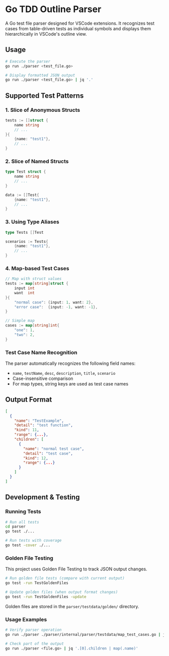 # Go TDD Outline Parser

A Go test file parser designed for VSCode extensions. It recognizes test cases from table-driven tests as individual symbols and displays them hierarchically in VSCode's outline view.

## Usage

```bash
# Execute the parser
go run ./parser <test_file.go>

# Display formatted JSON output
go run ./parser <test_file.go> | jq '.'
```

## Supported Test Patterns

### 1. Slice of Anonymous Structs
```go
tests := []struct {
    name string
    // ...
}{
    {name: "test1"},
    // ...
}
```

### 2. Slice of Named Structs
```go
type Test struct {
    name string
    // ...
}

data := []Test{
    {name: "test1"},
    // ...
}
```

### 3. Using Type Aliases
```go
type Tests []Test

scenarios := Tests{
    {name: "test1"},
    // ...
}
```

### 4. Map-based Test Cases
```go
// Map with struct values
tests := map[string]struct {
    input int
    want  int
}{
    "normal case": {input: 1, want: 2},
    "error case":  {input: -1, want: -1},
}

// Simple map
cases := map[string]int{
    "one": 1,
    "two": 2,
}
```

### Test Case Name Recognition

The parser automatically recognizes the following field names:
- `name`, `testName`, `desc`, `description`, `title`, `scenario`
- Case-insensitive comparison
- For map types, string keys are used as test case names

## Output Format

```json
[
  {
    "name": "TestExample",
    "detail": "test function",
    "kind": 11,
    "range": {...},
    "children": [
      {
        "name": "normal test case",
        "detail": "test case",
        "kind": 12,
        "range": {...}
      }
    ]
  }
]
```

## Development & Testing

### Running Tests

```bash
# Run all tests
cd parser
go test ./...

# Run tests with coverage
go test -cover ./...
```

### Golden File Testing

This project uses Golden File Testing to track JSON output changes.

```bash
# Run golden file tests (compare with current output)
go test -run TestGoldenFiles

# Update golden files (when output format changes)
go test -run TestGoldenFiles -update
```

Golden files are stored in the `parser/testdata/golden/` directory.

### Usage Examples

```bash
# Verify parser operation
go run ./parser ./parser/internal/parser/testdata/map_test_cases.go | jq '.'

# Check part of the output
go run ./parser <file.go> | jq '.[0].children | map(.name)'
```
